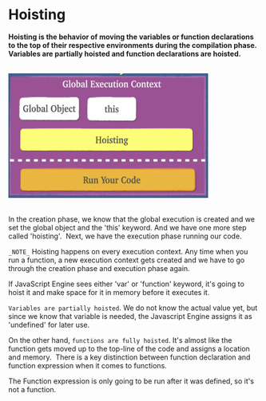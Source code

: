 # Hoisting

**Hoisting is the behavior of moving the variables or function declarations to the top of their respective environments during the compilation phase. Variables are partially hoisted and function declarations are hoisted.**

<br />
<img src="./hoisting.png" width="400" height="250" title="hoisting" alt="hoisting">
<br/>
<br/>

In the creation phase, we know that the global execution is created and we set the global object and the 'this' keyword. And we have one more step called 'hoisting'. 
Next, we have the execution phase running our code.

`_NOTE_` Hoisting happens on every execution context. Any time when you run a function, a new execution context gets created and we have to go through the creation phase and execution phase again.

If JavaScript Engine sees either 'var' or 'function' keyword, it's going to hoist it and make space for it in memory before it executes it.

`Variables are partially hoisted`. We do not know the actual value yet, but since we know that variable is needed, the Javascript Engine assigns it as 'undefined' for later use.

On the other hand, `functions are fully hoisted`. It's almost like the function gets moved up to the top-line of the code and assigns a location and memory. 
There is a key distinction between function declaration and function expression when it comes to functions.

The Function expression is only going to be run after it was defined, so it's not a function.
